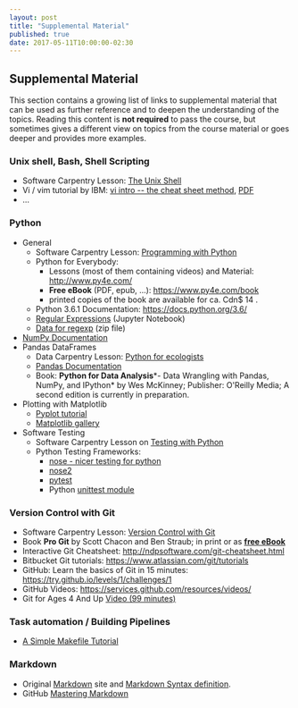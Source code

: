 ```yaml
---
layout: post
title: "Supplemental Material"
published: true
date: 2017-05-11T10:00:00-02:30
---
```

## Supplemental Material

This section contains a growing list of links to supplemental material that can
be used as further reference and to deepen the understanding of the topics. 
Reading this content is **not required** to pass the course, but sometimes gives a 
different view on topics from the course material or goes deeper and provides more
examples.

### Unix shell, Bash, Shell Scripting
* Software Carpentry Lesson: [The Unix Shell](http://swcarpentry.github.io/shell-novice/)
* Vi / vim tutorial by IBM: [vi intro -- the cheat sheet method](https://www.ibm.com/developerworks/linux/tutorials/l-vi/index.html), 
  [PDF](https://www.ibm.com/developerworks/linux/tutorials/l-vi/l-vi-pdf.pdf)
* ...

### Python
* General
    * Software Carpentry Lesson: [Programming with Python](http://swcarpentry.github.io/python-novice-inflammation)
    * Python for Everybody:
        * Lessons (most of them containing videos) and Material: <http://www.py4e.com/>
        * **Free eBook** (PDF, epub, ...):  <https://www.py4e.com/book>
        * printed copies of the book are available for ca. Cdn$ 14 .
    * Python 3.6.1 Documentation: <https://docs.python.org/3.6/>
    * [Regular Expressions](https://github.com/ostueker/CMSC6950-2017/blob/gh-pages/lectures/regexps.ipynb) (Jupyter Notebook)    
    * [Data for regexp](https://github.com/ostueker/CMSC6950-2017/blob/gh-pages/lectures/DATA.zip) (zip file)
* [NumPy Documentation](https://docs.scipy.org/doc/)
* Pandas DataFrames
    * Data Carpentry Lesson: [Python for ecologists](http://www.datacarpentry.org/python-ecology-lesson/)
    * [Pandas Documentation](http://pandas.pydata.org/pandas-docs/stable/)
    * Book: **Python for Data Analysis***- Data Wrangling with Pandas, NumPy, and IPython* by Wes McKinney; Publisher: O'Reilly Media;
      A second edition is currently in preparation.
* Plotting with Matplotlib
    * [Pyplot tutorial](http://matplotlib.org/users/pyplot_tutorial.html)
    * [Matplotlib gallery](http://matplotlib.org/gallery.html)
* Software Testing
    * Software Carpentry Lesson on [Testing with Python](http://katyhuff.github.io/python-testing/)
    * Python Testing Frameworks:
        * [nose - nicer testing for python](http://nose.readthedocs.io/en/latest/)
        * [nose2](http://nose2.readthedocs.io/en/latest/)
        * [pytest](https://docs.pytest.org/en/latest/)
        * Python [unittest module](https://docs.python.org/3.6/library/unittest.html#module-unittest)

### Version Control with Git
* Software Carpentry Lesson: [Version Control with Git](http://swcarpentry.github.io/git-novice)
* Book **Pro Git** by Scott Chacon and Ben Straub; in print or as [**free eBook**](https://git-scm.com/book)
* Interactive Git Cheatsheet: <http://ndpsoftware.com/git-cheatsheet.html>
* Bitbucket Git tutorials: <https://www.atlassian.com/git/tutorials>
* GitHub: Learn the basics of Git in 15 minutes: <https://try.github.io/levels/1/challenges/1>
* GitHub Videos: <https://services.github.com/resources/videos/>
* Git for Ages 4 And Up [Video (99 minutes)](https://www.youtube.com/watch?v=1ffBJ4sVUb4)

### Task automation / Building Pipelines
* [A Simple Makefile Tutorial](http://www.cs.colby.edu/maxwell/courses/tutorials/maketutor/)

### Markdown
* Original [Markdown](http://daringfireball.net/projects/markdown/) site and 
  [Markdown Syntax definition](http://daringfireball.net/projects/markdown/syntax).
* GitHub [Mastering Markdown](https://guides.github.com/features/mastering-markdown/)
